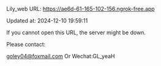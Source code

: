Lily_web URL: https://ae6d-61-165-102-156.ngrok-free.app

Updated at: 2024-12-10 19:59:11

If you cannot open this URL, the server might be down.

Please contact: 

goley04@foxmail.com Or Wechat:GL_yeaH